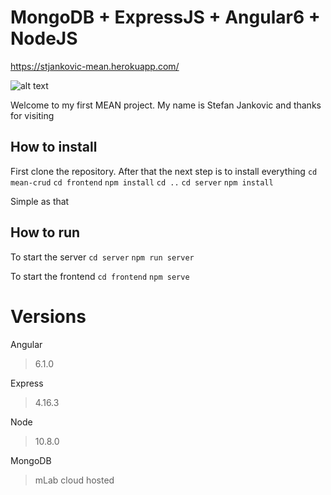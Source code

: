 # MongoDB + ExpressJS + Angular6 + NodeJS

https://stjankovic-mean.herokuapp.com/

![alt text](https://image.ibb.co/eayPJ9/Screenshot_1.png)

Welcome to my first MEAN project.
My name is Stefan Jankovic and thanks for visiting

## How to install

First clone the repository.
After that the next step is to install everything
`cd mean-crud`
`cd frontend`
`npm install`
`cd ..`
`cd server`
`npm install`

Simple as that

## How to run
To start the server
`cd server`
`npm run server`

To start the frontend
`cd frontend`
`npm serve`

# Versions

Angular
>6.1.0     

Express
>4.16.3

Node
>10.8.0

MongoDB
>mLab cloud hosted

